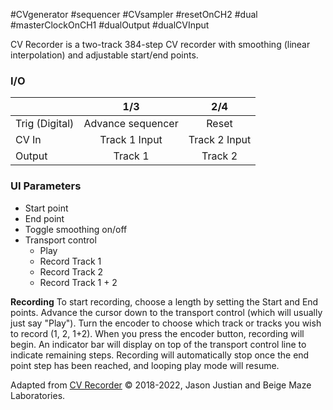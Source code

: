 #CVgenerator #sequencer #CVsampler #resetOnCH2 #dual #masterClockOnCH1 #dualOutput #dualCVInput

CV Recorder is a two-track 384-step CV recorder with smoothing (linear interpolation) and adjustable start/end points.

### I/O

|                |              1/3           |                   2/4                |
| -------------- |:---------------------------:|:-------------------------------------:|
| Trig (Digital) |  Advance sequencer   | Reset |
| CV In          | Track 1 Input |      Track 2 Input       |
| Output         |          Track 1           |         Track 2         |


### UI Parameters
* Start point
* End point
* Toggle smoothing on/off
* Transport control
  - Play
  - Record Track 1
  - Record Track 2
  - Record Track 1 + 2

**Recording**
To start recording, choose a length by setting the Start and End points. Advance the cursor down to the transport control (which will usually just say "Play"). Turn the encoder to choose which track or tracks you wish to record (1, 2, 1+2). When you press the encoder button, recording will begin. An indicator bar will display on top of the transport control line to indicate remaining steps. Recording will automatically stop once the end point step has been reached, and looping play mode will resume.


Adapted from [CV Recorder](https://github.com/Chysn/O_C-HemisphereSuite/wiki/CV-Recorder) © 2018-2022, Jason Justian and Beige Maze Laboratories. 
